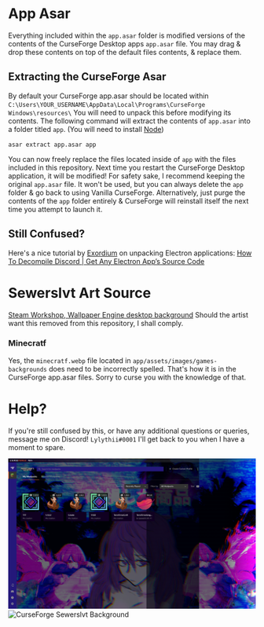 
# App Asar
Everything included within the `app.asar` folder is modified versions of the contents of the CurseForge Desktop apps `app.asar` file.
You may drag & drop these contents on top of the default files contents, & replace them.
## Extracting the CurseForge Asar
By default your CurseForge app.asar should be located within `C:\Users\YOUR_USERNAME\AppData\Local\Programs\CurseForge Windows\resources\`
You will need to unpack this before modifying its contents.
The following command will extract the contents of `app.asar` into a folder titled `app`. (You will need to install [Node](https://nodejs.org/))
```
asar extract app.asar app
```
You can now freely replace the files located inside of `app` with the files included in this repository.
Next time you restart the CurseForge Desktop application, it will be modified!
For safety sake, I recommend keeping the original `app.asar` file. It won't be used, but you can always delete the `app` folder & go back to using Vanilla CurseForge.
Alternatively, just purge the contents of the `app` folder entirely & CurseForge will reinstall itself the next time you attempt to launch it.
## Still Confused?
Here's a nice tutorial by [Exordium](https://www.youtube.com/@ExordiumYT) on unpacking Electron applications: [How To Decompile Discord | Get Any Electron App’s Source Code
](https://www.youtube.com/watch?v=jyiFjqNncMc)

# Sewerslvt Art Source
[Steam Workshop, Wallpaper Engine desktop background](https://steamcommunity.com/sharedfiles/filedetails/?id=2423472173)
Should the artist want this removed from this repository, I shall comply.

### Minecratf
Yes, the `minecratf.webp` file located in `app/assets/images/games-backgrounds` does need to be incorrectly spelled.
That's how it is in the CurseForge app.asar files. Sorry to curse you with the knowledge of that.

# Help?
If you're still confused by this, or have any additional questions or queries, message me on Discord! `Lylythii#0001` I'll get back to you when I have a moment to spare.

![CurseForge Desktop Application](https://raw.githubusercontent.com/Lylythii/JVNE/main/curseforge/preview.PNG)
![CurseForge Sewerslvt Background](https://raw.githubusercontent.com/BetterCurseForge/.github/main/profile/preview.webp)

